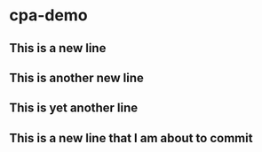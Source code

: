 # cpa-demo
## This is a new line
## This is another new line
## This is yet another line
## This is a new line that I am about to commit